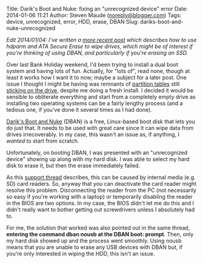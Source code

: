 Title: Darik's Boot and Nuke: fixing an "unrecognized device" error
Date: 2014-01-06 11:21
Author: Steven Maude (noreply@blogger.com)
Tags: device, unrecognized, error, HDD, erase, DBAN
Slug: dariks-boot-and-nuke-unrecognized

*Edit 2014/01/04: I've written a [more recent
post](http://www.stevenmaude.co.uk/2014/01/securely-erasing-ssd-drives.html)
which describes how to use hdparm and ATA Secure Erase to wipe drives,
which might be of interest if you're thinking of using DBAN, and
particularly if you're erasing an SSD.*  
  
Over last Bank Holiday weekend, I'd been trying to install a dual boot
system and having lots of fun. Actually, for "lots of", read none,
though at least it works how I want it to now; maybe a subject for a
later post. One issue I thought I might be having was remnants of
[partition tables](https://en.wikipedia.org/wiki/GUID_Partition_Table)
still [sticking on the
drive](http://www.rodsbooks.com/gdisk/wipegpt.html), despite me doing a
fresh install. I decided it would be sensible to obliterate everything
and start from a completely empty drive as installing two operating
systems can be a fairly lengthy process (and a tedious one, if you've
done it several times as I had done).  
  
[Darik's Boot and Nuke](http://sourceforge.net/projects/dban/) (DBAN) is
a free, Linux-based boot disk that lets you do just that. It needs to be
used with great care since it can wipe data from drives irrecoverably.
In my case, this wasn't an issue as, if anything, I *wanted* to start
from scratch.  
  
Unfortunately, on booting DBAN, I was presented with an "unrecognized
device" showing up along with my hard disk. I was able to select my hard
disk to erase it, but then the erase immediately failed.  
  
As this [support
thread](http://sourceforge.net/p/dban/discussion/208932/thread/332bf1d2/)
describes, this can be caused by internal media (e.g. SD) card readers.
So, anyway that you can deactivate the card reader might resolve this
problem. Disconnecting the reader from the PC (not necessarily so easy
if you're working with a laptop) or temporarily disabling the reader in
the BIOS are two options. In my case, the BIOS didn't let me do this and
I didn't really want to bother getting out screwdrivers unless I
absolutely had to.  
  
For me, the solution that worked was also pointed out in the same
thread, **entering the command <span>dban nousb</span> at the DBAN
<span>boot:</span> prompt**. Then, only my hard disk showed up and the
process went smoothly. Using <span>nousb</span> means that you are
unable to erase any USB devices with DBAN but, if you're only interested
in wiping the HDD, this isn't an issue.
